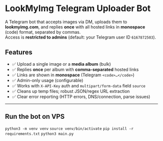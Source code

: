 # LookMyImg Telegram Uploader Bot

A Telegram bot that accepts images via DM, uploads them to **lookmyimg.com**, and replies **once** with all hosted links in **monospace** (code) format, separated by commas.  
Access is **restricted to admins** (default: your Telegram user ID `6167872503`).

## Features

- ✅ Upload a single image or a **media album** (bulk)
- ✅ Replies **once** per album with **comma-separated** hosted links
- ✅ Links are shown in **monospace** (Telegram `<code>…</code>`)
- ✅ Admin-only usage (configurable)
- ✅ Works with `X-API-Key` auth and `multipart/form-data` field `source`
- ✅ Cleans up temp files; robust JSON/regex URL extraction
- ✅ Clear error reporting (HTTP errors, DNS/connection, parse issues)

---

## Run the bot on VPS
`python3 -m venv venv`
`source venv/bin/activate`
`pip install -r requirements.txt`
`python3 main.py`
